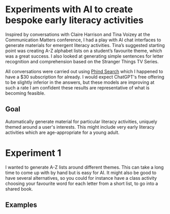 # Experiments with AI to create bespoke early literacy activities

Inspired by conversations with Claire Harrison and Tina Voizey at the Communication Matters conference, I had a play with AI chat interfaces to generate materials for emergent literacy activities. Tina’s suggested starting point was creating A-Z alphabet lists on a student’s favourite theme, which was a great success. I also looked at generating simple sentences for letter recognition and comprehension based on the Stranger Things TV Series.

All conversations were carried out using [Phind Search](https://www.phind.com/) which I happened to have a $30 subscription for already. I would expect ChatGPT's free offering to be slightly inferior in the answers, but these models are improving at such a rate I am confident these results are representative of what is becoming feasible. 

## Goal

Automatically generate material for particular literacy activities, uniquely themed around a user's interests. This might include very early literacy activities which are age-appropriate for a young adult. 

# Experiment 1

I wanted to generate A-Z lists around different themes. This can take a long time to come up with by hand but is easy for AI. It might also be good to have several alternatives, so you could for instance have a class activity choosing your favourite word for each letter from a short list, to go into a shared book. 

## Examples


